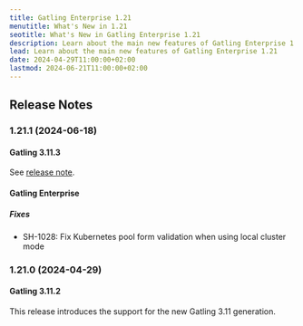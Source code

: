 ```yaml
---
title: Gatling Enterprise 1.21
menutitle: What's New in 1.21
seotitle: What's New in Gatling Enterprise 1.21
description: Learn about the main new features of Gatling Enterprise 1.21
lead: Learn about the main new features of Gatling Enterprise 1.21
date: 2024-04-29T11:00:00+02:00
lastmod: 2024-06-21T11:00:00+02:00
---
```


## Release Notes

### 1.21.1 (2024-06-18)

#### Gatling 3.11.3

See [release note](https://github.com/gatling/gatling/milestone/125?closed=1).

#### Gatling Enterprise

##### Fixes

* SH-1028: Fix Kubernetes pool form validation when using local cluster mode

### 1.21.0 (2024-04-29)

#### Gatling 3.11.2

This release introduces the support for the new Gatling 3.11 generation.
